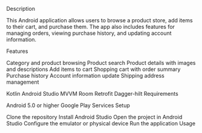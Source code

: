 
Description

This Android application allows users to browse a product store, add items to their cart, and purchase them. The app also includes features for managing orders, viewing purchase history, and updating account information.

Features

Category and product browsing
Product search
Product details with images and descriptions
Add items to cart
Shopping cart with order summary
Purchase history
Account information update
Shipping address management

Kotlin
Android Studio
MVVM
Room
Retrofit
Dagger-hilt
Requirements

Android 5.0 or higher
Google Play Services
Setup

Clone the repository
Install Android Studio
Open the project in Android Studio
Configure the emulator or physical device
Run the application
Usage
